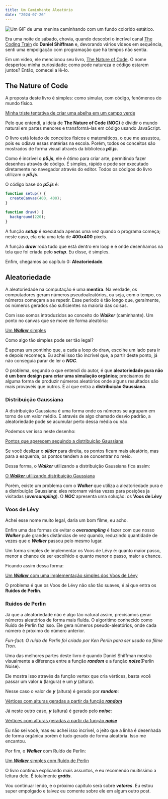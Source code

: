 ```yaml
---
title: Um Caminhante Aleatório
date: "2024-07-26"
---
```


![Um GIF de uma menina caminhando com um fundo colorido estático.](/walking.webp)

Era uma noite de sábado, chovia, quando descobri o incrível canal [The Coding Train](https://www.youtube.com/@TheCodingTrain) do **Daniel Shiffman** e, devorando vários vídeos em sequência, senti uma empolgação com programação que há tempos não sentia.

Em um vídeo, ele mencionou seu livro, [The Nature of Code](https://natureofcode.com/). O nome despertou minha curiosidade; como pode natureza e código estarem juntos? Então, comecei a lê-lo.

## The Nature of Code

A proposta deste livro é simples: como simular, com código, fenômenos do mundo físico.

[Minha triste tentativa de criar uma abelha em um campo verde](https://editor.p5js.org/jhocore/full/DODgq6suN)

Pelo que entendi, a ideia de **The Nature of Code (NOC)** é dividir o mundo natural em partes menores e transformá-las em código usando JavaScript.

O livro está lotado de conceitos físicos e matemáticos, o que me assustou, pois eu odiava essas matérias na escola. Porém, todos os conceitos são mostrados de forma visual através da biblioteca **_p5.js_**.

Como é incrível o **_p5.js_**, ele é ótimo para criar arte, permitindo fazer desenhos através de código. É simples, rápido e pode ser executado diretamente no navegador através do editor. Todos os códigos do livro utilizam o **_p5.js_**.

O código base do **_p5.js_** é:

```js
function setup() {
  createCanvas(400, 400);
}

function draw() {
  background(220);
}
```

A função **_setup_** é executada apenas uma vez quando o programa começa; neste caso, ela cria uma tela de **400x400** pixels.

A função **_draw_** roda tudo que está dentro em loop e é onde desenhamos na tela que foi criada pelo **_setup_**. Eu disse, é simples.

Enfim, chegamos ao capítulo 0: **Aleatoriedade**.

## Aleatoriedade

A aleatoriedade na computação é uma **mentira**. Na verdade, os computadores geram números pseudoaleatórios, ou seja, com o tempo, os números começam a se repetir. Esse período é tão longo que, geralmente, os números gerados são suficientes na maioria das coisas.

Com isso somos introduzidos ao conceito do **_Walker_** (caminhante). Um ponto no canvas que se move de forma aleatória:

[Um **_Walker_** simples](https://editor.p5js.org/jhocore/full/dBdk-VWmu)

Como algo tão simples pode ser tão legal?

É apenas um pontinho que, a cada a loop do draw, escolhe um lado para ir e depois recomeça. Eu achei isso tão incrível que, a partir deste ponto, já não conseguia parar de ler o **_NOC_**.

O problema, segundo o que entendi do autor, é que **aleatoriedade pura não é um bom design para criar uma simulação orgânica**; precisamos de alguma forma de produzir números aleatórios onde alguns resultados são mais provavéis que outros. É aí que entra a **distribuição Gaussiana**.

### Distribuição Gaussiana

A distribuição Gaussiana é uma forma onde os números se agrupam em torno de um valor médio. E através de algo chamado desvio padrão, a aleatoriedade pode se acumular perto dessa média ou não.

Podemos ver isso neste desenho:

[Pontos que aperecem seguindo a distribuição Gaussiana](https://editor.p5js.org/jhocore/full/z1KDRMB32)

Se você deslizar o **_slider_** para direita, os pontos ficam mais aleatório, mas para a esquerda, os pontos tendem a se concentrar no meio.

Dessa forma, o **_Walker_** utilizando a distribuição Gaussiana fica assim:

[O **_Walker_** utilizando distribuição Gaussiana](https://editor.p5js.org/jhocore/full/5NaMxvyjs)

Porém, existe um problema com o **_Walker_** que utiliza a aleatoriedade pura e a distribuição Gaussiana: eles retornam várias vezes para posições ja visitadas (**_oversampling_**). O **_NOC_** apresenta uma solução: os **Voos de Lévy**

### Voos de Lévy

Achei esse nome muito legal, daria um bom filme, eu acho.

Enfim uma das formas de evitar o **_oversampling_** é fazer com que nosso **_Walker_** pule grandes distâncias de vez quando, reduzindo quantidade de vezes que o **_Walker_** passou pelo mesmo lugar.

Um forma simples de implementar os Voos de Lévy é: quanto maior passo, menor a chance de ser escolhido e quanto menor o passo, maior a chance.

Ficando assim dessa forma:

[Um **_Walker_** com uma implementação simples dos Voos de Lévy](https://editor.p5js.org/jhocore/full/_TVeoYjAw)

O problema é que os Voos de Lévy não são tão suaves, é aí que entra os **Ruídos de Perlin**.

### Ruidos de Perlin

Já que a aleatoriedade não é algo tão natural assim, precisamos gerar números aleatórios de forma mais fluída. O algoritimo conhecido como Ruído de Perlin faz isso. Ele gera números pseudo-aleatórios, onde cada número é próximo do número anterior.

_Fun-fact: O ruído de Perlin foi criado por Ken Perlin para ser usado no filme Tron._

Uma das melhores partes deste livro é quando Daniel Shiffman mostra visualmente a diferença entre a função **_random_** e a função **_noise_**(Perlin Noise).

Ele mostra isso através da função vertex que cria vértices, basta você passar um valor **_x_** (largura) e um **_y_** (altura).

Nesse caso o valor de **_y_** (altura) é gerado por **_random_**:

[Vértices com alturas geradas a partir da função **_random_**](https://editor.p5js.org/jhocore/full/0020FfYPA)

Já neste outro caso, **_y_** (altura) é gerado pelo **_noise_**:

[Vértices com alturas geradas a partir da função **_noise_**](https://editor.p5js.org/jhocore/full/V07H-n-bT)

Eu não sei você, mas eu achei isso incrível, o jeito que a linha é desenhada de forma orgânica porém é tudo gerado de forma aleatória. Isso me encantou.

Por fim, o **_Walker_** com Ruído de Perlin:

[Um **_Walker_** simples com Ruído de Perlin](https://editor.p5js.org/jhocore/full/0lEbvMagJ)

O livro continua explicando mais assuntos, e eu recomendo muitíssimo a leitura dele. É totalmente **_grátis_**.

Vou continuar lendo, e o próximo capítulo será sobre **_vetores_**. Eu estou super empolgado e talvez eu comente sobre ele em algum outro post.
